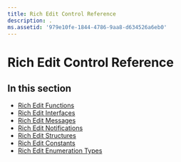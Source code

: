 ```yaml
---
title: Rich Edit Control Reference
description: .
ms.assetid: '979e10fe-1844-4786-9aa8-d634526a6eb0'
---
```


# Rich Edit Control Reference

## In this section

-   [Rich Edit Functions](bumper-rich-edit-control-reference-functions.md)
-   [Rich Edit Interfaces](bumper-rich-edit-control-reference-interfaces.md)
-   [Rich Edit Messages](bumper-rich-edit-control-reference-messages.md)
-   [Rich Edit Notifications](bumper-rich-edit-control-reference-notifications.md)
-   [Rich Edit Structures](bumper-rich-edit-control-reference-structures.md)
-   [Rich Edit Constants](bumper-rich-edit-control-reference-constants.md)
-   [Rich Edit Enumeration Types](bumper-rich-edit-control-reference-enumeration-types.md)

 

 




